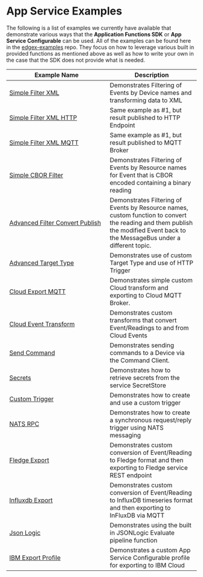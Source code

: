 # App Service Examples

The following is a list of examples we currently have available that demonstrate various ways that the **Application Functions SDK** or **App Service Configurable** can be used. All of the examples
can be found here in the [edgex-examples](https://github.com/edgexfoundry/edgex-examples/tree/main/application-services) repo. They focus on how to leverage various built in provided functions as mentioned above as well as how to write your own in the case that the SDK does not provide what is needed.

| <div style="width:250px">Example Name</div>                                                                                                                | Description                                                                                                                                                                    |
|------------------------------------------------------------------------------------------------------------------------------------------------------------|--------------------------------------------------------------------------------------------------------------------------------------------------------------------------------|
| [Simple Filter XML](https://github.com/edgexfoundry/edgex-examples/tree/master/application-services/custom/simple-filter-xml)                              | Demonstrates Filtering of Events by Device names and transforming data to XML                                                                                                  |
| [Simple Filter XML HTTP](https://github.com/edgexfoundry/edgex-examples/tree/master/application-services/custom/simple-filter-xml-http)                    | Same example as #1, but result published to HTTP Endpoint                                                                                                                      |
| [Simple Filter XML MQTT](https://github.com/edgexfoundry/edgex-examples/tree/master/application-services/custom/simple-filter-xml-mqtt)                    | Same example as #1, but result published to MQTT Broker                                                                                                                        |
| [Simple CBOR Filter](https://github.com/edgexfoundry/edgex-examples/tree/master/application-services/custom/simple-cbor-filter)                            | Demonstrates Filtering of Events by Resource names for Event that is CBOR encoded containing a binary reading                                                                  |
| [Advanced Filter Convert Publish](https://github.com/edgexfoundry/edgex-examples/tree/master/application-services/custom/advanced-filter-convert-publish)	 | Demonstrates Filtering of Events by Resource names, custom function to convert the reading and them publish the modified Event back to the MessageBus under a different topic. |
| [Advanced Target Type](https://github.com/edgexfoundry/edgex-examples/tree/master/application-services/custom/advanced-target-type)	                       | Demonstrates use of custom Target Type and use of HTTP Trigger                                                                                                                 |
| [Cloud Export MQTT](https://github.com/edgexfoundry/edgex-examples/tree/master/application-services/custom/cloud-export-mqtt)	                             | Demonstrates simple custom Cloud transform and exporting to Cloud MQTT Broker.                                                                                                 |
| [Cloud Event Transform](https://github.com/edgexfoundry/edgex-examples/tree/master/application-services/custom/cloud-event)	                               | Demonstrates custom transforms that convert Event/Readings to and from Cloud Events                                                                                            |
| [Send Command](https://github.com/edgexfoundry/edgex-examples/tree/master/application-services/custom/send-command)	                                       | Demonstrates sending commands to a Device via the Command Client.                                                                                                              |
| [Secrets](https://github.com/edgexfoundry/edgex-examples/tree/master/application-services/custom/secrets)	                                                 | Demonstrates how to retrieve secrets from the service SecretStore                                                                                                              |
| [Custom Trigger](https://github.com/edgexfoundry/edgex-examples/tree/main/application-services/custom/custom-trigger)                                      | Demonstrates how to create and use a custom trigger                                                                                                                            |
| [NATS RPC](https://github.com/edgexfoundry/edgex-examples/tree/main/application-services/custom/custom-trigger-nats-rpc)                                   | Demonstrates how to create a synchronous request/reply trigger using NATS messaging                                                                                            |
| [Fledge Export](https://github.com/edgexfoundry/edgex-examples/tree/main/application-services/custom/fledge-export)                                        | Demonstrates custom conversion of Event/Reading to Fledge format and then exporting to Fledge service REST endpoint                                                            |
| [Influxdb Export](https://github.com/edgexfoundry/edgex-examples/tree/main/application-services/custom/influxdb-export)                                    | Demonstrates custom conversion of Event/Reading to InfluxDB timeseries format and then exporting to InFluxDB via MQTT                                                          |
| [Json Logic](https://github.com/edgexfoundry/edgex-examples/tree/main/application-services/custom/json-logic)                                              | Demonstrates using the built in JSONLogic Evaluate pipeline function                                                                                                           |
| [IBM Export Profile](https://github.com/edgexfoundry/edgex-examples/tree/main/application-services/configurable/app-service-configurable-ibm)              | Demonstrates a custom App Service Configurable profile for exporting to IBM Cloud                                                                                              |

